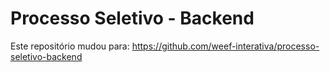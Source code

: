 # Processo Seletivo - Backend

Este repositório mudou para:
https://github.com/weef-interativa/processo-seletivo-backend
